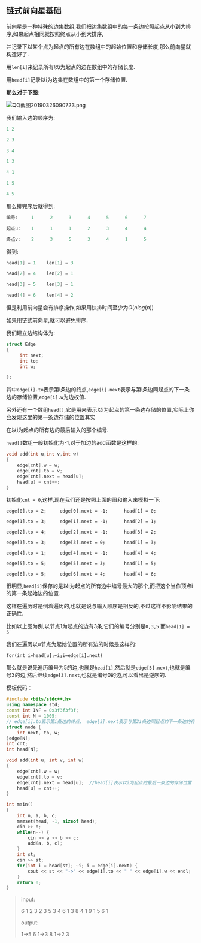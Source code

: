 ## 链式前向星基础

前向星是一种特殊的边集数组,我们把边集数组中的每一条边按照起点从小到大排序,如果起点相同就按照终点从小到大排序,

并记录下以某个点为起点的所有边在数组中的起始位置和存储长度,那么前向星就构造好了.



用`len[i]`来记录所有以i为起点的边在数组中的存储长度.

用`head[i]`记录以i为边集在数组中的第一个存储位置.

**那么对于下图:**

![QQ截图20190326090723.png](https://i.loli.net/2019/03/26/5c997b9060631.png)

我们输入边的顺序为:


```cpp
1 2

2 3

3 4

1 3

4 1

1 5

4 5
```


那么排完序后就得到:


```cpp
编号:     1      2      3      4      5      6      7

起点u:    1      1      1      2      3      4      4

终点v:    2      3      5      3      4      1      5
```


得到:


```cpp
head[1] = 1    len[1] = 3

head[2] = 4    len[2] = 1

head[3] = 5    len[3] = 1

head[4] = 6    len[4] = 2
```


但是利用前向星会有排序操作,如果用快排时间至少为$O(nlog(n))$

如果用链式前向星,就可以避免排序.

我们建立边结构体为:

```cpp
struct Edge
{
     int next;
     int to;
     int w;

};
```


其中`edge[i].to`表示第i条边的终点,`edge[i].next`表示与第i条边同起点的下一条边的存储位置,`edge[i].w`为边权值.



另外还有一个数组`head[]`,它是用来表示以i为起点的第一条边存储的位置,实际上你会发现这里的第一条边存储的位置其实

在以i为起点的所有边的最后输入的那个编号.



`head[]`数组一般初始化为-1,对于加边的add函数是这样的:

```cpp
void add(int u,int v,int w)
{
    edge[cnt].w = w;
    edge[cnt].to = v;
    edge[cnt].next = head[u];
    head[u] = cnt++;
}
```

初始化`cnt = 0`,这样,现在我们还是按照上面的图和输入来模拟一下:

```
edge[0].to = 2;     edge[0].next = -1;      head[1] = 0;

edge[1].to = 3;     edge[1].next = -1;      head[2] = 1;

edge[2].to = 4;     edge[2],next = -1;      head[3] = 2;

edge[3].to = 3;     edge[3].next = 0;       head[1] = 3;

edge[4].to = 1;     edge[4].next = -1;      head[4] = 4;

edge[5].to = 5;     edge[5].next = 3;       head[1] = 5;

edge[6].to = 5;     edge[6].next = 4;       head[4] = 6;

```

很明显,`head[i]`保存的是以i为起点的所有边中编号最大的那个,而把这个当作顶点i的第一条起始边的位置.



这样在遍历时是倒着遍历的,也就是说与输入顺序是相反的,不过这样不影响结果的正确性.

比如以上图为例,以节点1为起点的边有3条,它们的编号分别是`0,3,5`   而`head[1] = 5`



我们在遍历以u节点为起始位置的所有边的时候是这样的:



`for(int i=head[u];~i;i=edge[i].next)`



那么就是说先遍历编号为5的边,也就是`head[1]`,然后就是`edge[5].next`,也就是编号3的边,然后继续`edge[3].next`,也就是编号0的边,可以看出是逆序的.

模板代码：

```cpp
#include <bits/stdc++.h>
using namespace std;
const int INF = 0x3f3f3f3f;
const int N = 1005;
// edge[i].to表示第i条边的终点， edge[i].next表示与第2i条边同起点的下一条边的存储位置，edge[i].w为边权值
struct node {
    int next, to, w;
}edge[N];  
int cnt;
int head[N];

void add(int u, int v, int w)
{
    edge[cnt].w = w;
    edge[cnt].to = v;
    edge[cnt].next = head[u];  //head[i]表示以i为起点的最后一条边的存储位置
    head[u] = cnt++;
}

int main()
{
    int n, a, b, c;
    memset(head, -1, sizeof head);
    cin >> n;
    while(n--) {
        cin >> a >> b >> c;
        add(a, b, c);
    }
    int st;
    cin >> st;
    for(int i = head[st]; ~i; i = edge[i].next) {
        cout << st << "->" << edge[i].to << " " << edge[i].w << endl;
    }
    return 0;
}


```

>input:
>
>6
>1 2 3
>2 3 5
>3 4 6
>1 3 8
>4 1 9
>1 5 6
>1
>
>output:
>
>1->5 6
>1->3 8
>1->2 3

